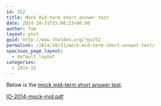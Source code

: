 ```yaml
---
id: 252
title: Mock mid-term short answer test
date: 2014-10-31T15:08:23+00:00
author: Tom
layout: post
guid: http://www.tholden.org/?p=252
permalink: /2014/10/31/mock-mid-term-short-answer-test/
spacious_page_layout:
  - default_layout
categories:
  - 2014-15
---
```

Below is the <a href="http://www.tholden.org/wp-content/uploads/2014/10/IO-2014-mock-mid.pdf">mock mid-term short answer test</a>.

<div class="PDFcontainer">
<div class="PDFelement"><object data="http://www.tholden.org/wp-content/uploads/2014/10/IO-2014-mock-mid.pdf" type="application/pdf" width="100%" height="100%"><a href="http://www.tholden.org/wp-content/uploads/2014/10/IO-2014-mock-mid.pdf">IO-2014-mock-mid.pdf</a></object></div>
</div>